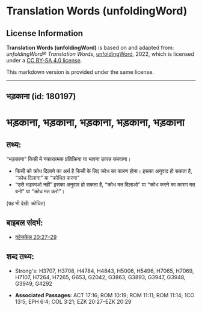 # Translation Words (unfoldingWord)

## License Information

**Translation Words (unfoldingWord)** is based on and adapted from: _unfoldingWord® Translation Words_, [unfoldingWord](https://unfoldingword.org/utw), 2022, which is licensed under a [CC BY-SA 4.0 license](https://creativecommons.org/licenses/by-sa/4.0/legalcode.en).

This markdown version is provided under the same license.



--------------------------------

## भड़काना (id: 180197)

भड़काना, भड़काना, भड़काना, भड़काना, भड़काना
======================================

तथ्य:
-----

“भड़काना” किसी में नकारात्मक प्रतिक्रिया या भावना उत्पन्न करवाना।

* किसी को क्रोध दिलाने का अर्थ है किसी के लिए क्रोध का कारण होना। इसका अनुवाद हो सकता है, “क्रोध दिलाना” या “क्रोधित करना”
* “उसे भड़काओ नहीं” इसका अनुवाद हो सकता है, “क्रोध मत दिलाओ” या “क्रोध करने का कारण मत बनो” या “क्रोध मत करो”।

(यह भी देखें: क्रोधित)

बाइबल संदर्भ:
-------------

* [यहेजकेल 20:27–29](https://ref.ly/Ezek20:27-Ezek20:29)

शब्द तथ्य:
----------

* Strong's: H3707, H3708, H4784, H4843, H5006, H5496, H7065, H7069, H7107, H7264, H7265, G653, G2042, G3863, G3893, G3947, G3948, G3949, G4292

* **Associated Passages:** ACT 17:16; ROM 10:19; ROM 11:11; ROM 11:14; 1CO 13:5; EPH 6:4; COL 3:21; EZK 20:27–EZK 20:29

